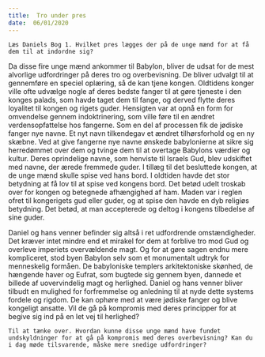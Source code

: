 ```yaml
---
title:  Tro under pres
date:  06/01/2020
---
```


`Læs Daniels Bog 1. Hvilket pres lægges der på de unge mænd for at få dem til at indordne sig?`

Da disse fire unge mænd ankommer til Babylon, bliver de udsat for de mest alvorlige udfordringer på deres tro og overbevisning. De bliver udvalgt til at gennemføre en speciel oplæring, så de kan tjene kongen. Oldtidens konger ville ofte udvælge nogle af deres bedste fanger til at gøre tjeneste i den konges palads, som havde taget dem til fange, og derved flytte deres loyalitet til kongen og rigets guder. Hensigten var at opnå en form for omvendelse gennem indoktrinering, som ville føre til en ændret verdensopfattelse hos fangerne. Som en del af processen fik de jødiske fanger nye navne. Et nyt navn tilkendegav et ændret tilhørsforhold og en ny skæbne. Ved at give fangerne nye navne ønskede babylonierne at sikre sig herredømmet over dem og tvinge dem til at overtage Babylons værdier og kultur. Deres oprindelige navne, som henviste til Israels Gud, blev udskiftet med navne, der ærede fremmede guder. I tillæg til det besluttede kongen, at de unge mænd skulle spise ved hans bord. I oldtiden havde det stor betydning at få lov til at spise ved kongens bord. Det betød udelt troskab over for kongen og betegnede afhængighed af ham. Maden var i reglen ofret til kongerigets gud eller guder, og at spise den havde en dyb religiøs betydning. Det betød, at man accepterede og deltog i kongens tilbedelse af sine guder.

Daniel og hans venner befinder sig altså i ret udfordrende omstændigheder. Det kræver intet mindre end et mirakel for dem at forblive tro mod Gud og overleve imperiets overvældende magt. Og for at gøre sagen endnu mere kompliceret, stod byen Babylon selv som et monumentalt udtryk for menneskelig formåen. De babyloniske templers arkitektoniske skønhed, de hængende haver og Eufrat, som bugtede sig gennem byen, dannede et billede af uovervindelig magt og herlighed. Daniel og hans venner bliver tilbudt en mulighed for forfremmelse og anledning til at nyde dette systems fordele og rigdom. De kan ophøre med at være jødiske fanger og blive kongeligt ansatte. Vil de gå på kompromis med deres principper for at begive sig ind på en let vej til herlighed?

`Til at tænke over. Hvordan kunne disse unge mænd have fundet undskyldninger for at gå på kompromis med deres overbevisning? Kan du i dag møde tilsvarende, måske mere snedige udfordringer?`